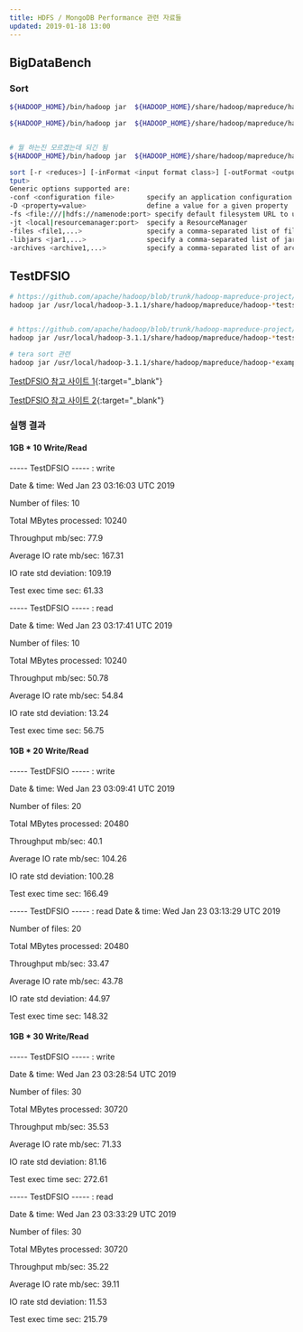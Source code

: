 ```yaml
---
title: HDFS / MongoDB Performance 관련 자료들
updated: 2019-01-18 13:00
---
```


## BigDataBench

### Sort

```sh
${HADOOP_HOME}/bin/hadoop jar  ${HADOOP_HOME}/share/hadoop/mapreduce/hadoop-mapreduce-examples-*.jar sort /data4/sort/in /data4/sort/out

${HADOOP_HOME}/bin/hadoop jar  ${HADOOP_HOME}/share/hadoop/mapreduce/hadoop-mapreduce-examples-*.jar sort -inFormat org.apache.hadoop.mapreduce.lib.input.TextInputFormat


# 뭘 하는진 모르겠는데 되긴 됨
${HADOOP_HOME}/bin/hadoop jar  ${HADOOP_HOME}/share/hadoop/mapreduce/hadoop-mapreduce-examples-*.jar sort -inFormat org.apache.hadoop.mapreduce.lib.input.TextInputFormat -outFormat org.apache.hadoop.mapreduce.lib.output.TextOutputFormat -outKey org.apache.hadoop.io.LongWritable -outValue org.apache.hadoop.io.Text /tmpya /ho/
```

<div class="divider"></div>

```sh
sort [-r <reduces>] [-inFormat <input format class>] [-outFormat <output format class>] [-outKey <output key class>] [-outValue <output value class>] [-totalOrder <pcnt> <num samples> <max splits>] <input> <ou
tput>
Generic options supported are:
-conf <configuration file>        specify an application configuration file
-D <property=value>               define a value for a given property
-fs <file:///|hdfs://namenode:port> specify default filesystem URL to use, overrides 'fs.defaultFS' property from configurations.
-jt <local|resourcemanager:port>  specify a ResourceManager
-files <file1,...>                specify a comma-separated list of files to be copied to the map reduce cluster
-libjars <jar1,...>               specify a comma-separated list of jar files to be included in the classpath
-archives <archive1,...>          specify a comma-separated list of archives to be unarchived on the compute machines
```

<div class="divider"></div>

## TestDFSIO

```sh
# https://github.com/apache/hadoop/blob/trunk/hadoop-mapreduce-project/hadoop-mapreduce-client/hadoop-mapreduce-client-jobclient/src/test/java/org/apache/hadoop/fs/TestDFSIO.java
hadoop jar /usr/local/hadoop-3.1.1/share/hadoop/mapreduce/hadoop-*tests* TestDFSIO


# https://github.com/apache/hadoop/blob/trunk/hadoop-mapreduce-project/hadoop-mapreduce-client/hadoop-mapreduce-client-jobclient/src/test/java/org/apache/hadoop/fs/DFSCIOTest.java
hadoop jar /usr/local/hadoop-3.1.1/share/hadoop/mapreduce/hadoop-*tests* DFSCIOTest

# tera sort 관련
hadoop jar /usr/local/hadoop-3.1.1/share/hadoop/mapreduce/hadoop-*examples*.jar teragen
```

<div class="divider"></div>

[TestDFSIO 참고 사이트 1](https://medium.com/ymedialabs-innovation/hadoop-performance-evaluation-by-benchmarking-and-stress-testing-with-terasort-and-testdfsio-444b22c77db2){:target="_blank"}

[TestDFSIO 참고 사이트 2](https://community.pivotal.io/s/article/Running-DFSIO-MapReduce-benchmark-test){:target="_blank"}


### 실행 결과


#### 1GB * 10 Write/Read

----- TestDFSIO ----- : write

Date & time: Wed Jan 23 03:16:03 UTC 2019

Number of files: 10

Total MBytes processed: 10240

Throughput mb/sec: 77.9

Average IO rate mb/sec: 167.31

IO rate std deviation: 109.19

Test exec time sec: 61.33

----- TestDFSIO ----- : read

Date & time: Wed Jan 23 03:17:41 UTC 2019

Number of files: 10

Total MBytes processed: 10240

Throughput mb/sec: 50.78

Average IO rate mb/sec: 54.84

IO rate std deviation: 13.24

Test exec time sec: 56.75


#### 1GB * 20 Write/Read

----- TestDFSIO ----- : write

Date & time: Wed Jan 23 03:09:41 UTC 2019

Number of files: 20

Total MBytes processed: 20480

Throughput mb/sec: 40.1

Average IO rate mb/sec: 104.26

IO rate std deviation: 100.28

Test exec time sec: 166.49

----- TestDFSIO ----- : read
Date & time: Wed Jan 23 03:13:29 UTC 2019

Number of files: 20

Total MBytes processed: 20480

Throughput mb/sec: 33.47

Average IO rate mb/sec: 43.78

IO rate std deviation: 44.97

Test exec time sec: 148.32


#### 1GB * 30 Write/Read

----- TestDFSIO ----- : write

Date & time: Wed Jan 23 03:28:54 UTC 2019

Number of files: 30

Total MBytes processed: 30720

Throughput mb/sec: 35.53

Average IO rate mb/sec: 71.33

IO rate std deviation: 81.16

Test exec time sec: 272.61


----- TestDFSIO ----- : read

Date & time: Wed Jan 23 03:33:29 UTC 2019

Number of files: 30

Total MBytes processed: 30720

Throughput mb/sec: 35.22

Average IO rate mb/sec: 39.11

IO rate std deviation: 11.53

Test exec time sec: 215.79

<div class="divider"></div>
